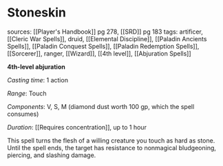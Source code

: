 # Stoneskin
sources: [[Player's Handbook]] pg 278, [[SRD]] pg 183
tags: artificer, [[Cleric War Spells]], druid, [[Elemental Discipline]], [[Paladin Ancients Spells]], [[Paladin Conquest Spells]], [[Paladin Redemption Spells]], [[Sorcerer]], ranger, [[Wizard]], [[4th level]], [[Abjuration Spells]]

**4th-level abjuration**

*Casting time*: 1 action

*Range*: Touch

*Components*: V, S, M (diamond dust worth 100 gp, which the spell consumes)

*Duration*: [[Requires concentration]], up to 1 hour

This spell turns the flesh of a willing creature you touch as hard as stone. Until the spell ends, the target has resistance to nonmagical bludgeoning, piercing, and slashing damage.
